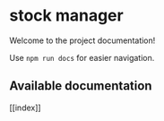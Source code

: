 # stock manager

Welcome to the project documentation!

Use `npm run docs` for easier navigation.

## Available documentation

[[index]]
